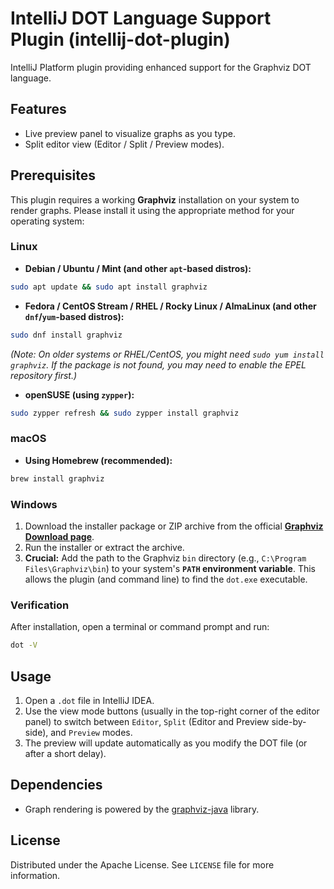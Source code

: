 # IntelliJ DOT Language Support Plugin (intellij-dot-plugin)

IntelliJ Platform plugin providing enhanced support for the Graphviz DOT language.

## Features

* Live preview panel to visualize graphs as you type.
* Split editor view (Editor / Split / Preview modes).

## Prerequisites

This plugin requires a working **Graphviz** installation on your system to render graphs. Please install it using the appropriate method for your operating system:

### Linux

* **Debian / Ubuntu / Mint (and other `apt`-based distros):**
```bash
sudo apt update && sudo apt install graphviz
```

* **Fedora / CentOS Stream / RHEL / Rocky Linux / AlmaLinux (and other `dnf`/`yum`-based distros):**
```bash
sudo dnf install graphviz
```
*(Note: On older systems or RHEL/CentOS, you might need `sudo yum install graphviz`. If the package is not found, you may need to enable the EPEL repository first.)*

* **openSUSE (using `zypper`):**
```bash
sudo zypper refresh && sudo zypper install graphviz
```

### macOS

* **Using Homebrew (recommended):**
```bash
brew install graphviz
```

### Windows

1.  Download the installer package or ZIP archive from the official **[Graphviz Download page](https://graphviz.org/download/)**.
2.  Run the installer or extract the archive.
3.  **Crucial:** Add the path to the Graphviz `bin` directory (e.g., `C:\Program Files\Graphviz\bin`) to your system's **`PATH` environment variable**. This allows the plugin (and command line) to find the `dot.exe` executable.

### Verification

After installation, open a terminal or command prompt and run:
```bash
dot -V
```

## Usage

1.  Open a `.dot` file in IntelliJ IDEA.
2.  Use the view mode buttons (usually in the top-right corner of the editor panel) to switch between `Editor`, `Split` (Editor and Preview side-by-side), and `Preview` modes.
3.  The preview will update automatically as you modify the DOT file (or after a short delay).

## Dependencies

* Graph rendering is powered by the [graphviz-java](https://github.com/guru-nidi/graphviz-java) library.

## License

Distributed under the Apache License. See `LICENSE` file for more information.